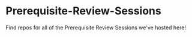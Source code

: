 # Prerequisite-Review-Sessions
Find repos for all of the Prerequisite Review Sessions we've hosted here!
